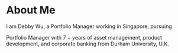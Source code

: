 # About Me
I am Debby Wu, a Portfolio Manager working in Singapore, pursuing 

Portfolio Manager with 7 + years of asset management, product development, and corporate banking from Durham University, U.K.
